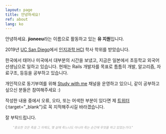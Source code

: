 ```yaml
---
layout: page
title: 안녕하세요!
ref: about
lang: ko
---
```


안녕하세요. **jioneeu**라는 이름으로 활동하고 있는 **유 지원**입니다. 

2019년 [UC San Diego](https://ucsd.edu/)에서 [인지과학 HCI](http://cogsci.ucsd.edu/undergraduates/major/design-interaction.html) 학사 학위를 받았습니다.

한국에서 태어나 미국에서 대부분의 시간을 보냈고, 지금은 일본에서 초등학교 외국어 선생님으로 일하고 있습니다.
현재는 Rails 개발자를 목표로 틈틈히 개발, 알고리즘, 자료구조, 등등을 공부하고 있습니다.

개인적으로 동기부여를 위해 [Study with me](https://www.youtube.com/channel/UC8hY3wjYlK2U9W4fqKN598Q?view_as=subscriber) 채널을 운영하고 있으니, 같이 공부하고 싶으신 분들은 참여해주세요 :)

작성한 내용 중에서 오류, 오타, 또는 어색한 부분이 있다면
제 [트위터](https://twitter.com/jioneeu){:target="\_blank"}로 꼭 지적해주시길 바라겠습니다.

잘 부탁드립니다.

<div class="divider"></div>

<ul class="center">
<span style="color: #a4a4a4; font-style: italic;font-size: 10px">
    "중요한 것은 죽음 그 자체도, 몇 살에 죽느냐도 아니라 죽는 순간에 무엇을 하고 있었는가다."
</span>
</ul>
